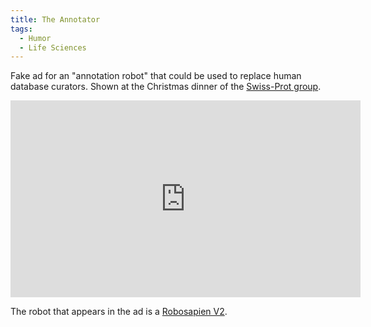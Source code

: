 ```yaml
---
title: The Annotator
tags:
  - Humor
  - Life Sciences
---
```


Fake ad for an "annotation robot" that could be used to replace human database curators. Shown at the Christmas dinner of the [Swiss-Prot group](http://expasy.org/people/swissprot.html).

<iframe width="560" height="315" src="https://www.youtube.com/embed/aoLbW6EmwKE" frameborder="0" allowfullscreen></iframe>

The robot that appears in the ad is a [Robosapien V2](https://en.wikipedia.org/wiki/Robosapien_v2).
